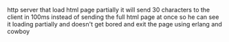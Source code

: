 http server that load html page partially it will send 30 characters to the client in 100ms instead of sending the full html page at once so he can see it loading partially and doesn't get bored and exit the page using erlang and cowboy